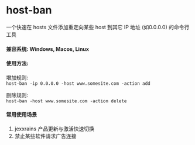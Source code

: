 # host-ban
一个快速在 hosts 文件添加重定向某些 host 到其它 IP 地址 (如0.0.0.0) 的命令行工具  
  
#### 兼容系统: Windows, Macos, Linux  

#### 使用方法:  
增加规则:  
`host-ban -ip 0.0.0.0 -host www.somesite.com -action add`
  
删除规则:  
`host-ban -host www.somesite.com -action delete`

#### 常用使用场景
1. jexxrains 产品更新与激活快速切换
2. 禁止某些软件请求广告连接